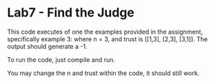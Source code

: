 # Lab7 - Find the Judge

This code executes of one the examples provided in the assignment, specifically example 3:
where n = 3, and trust is [[1,3], [2,3], [3,1]]. The output should generate a -1.

To run the code, just compile and run.

You may change the n and trust within the code, it should still work.
